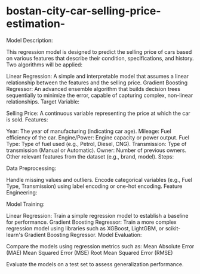 # bostan-city-car-selling-price-estimation-


Model Description:

This regression model is designed to predict the selling price of cars based on various features that describe their condition, specifications, and history. Two algorithms will be applied:

Linear Regression: A simple and interpretable model that assumes a linear relationship between the features and the selling price.
Gradient Boosting Regressor: An advanced ensemble algorithm that builds decision trees sequentially to minimize the error, capable of capturing complex, non-linear relationships.
Target Variable:

Selling Price: A continuous variable representing the price at which the car is sold.
Features:

Year: The year of manufacturing (indicating car age).
Mileage: Fuel efficiency of the car.
Engine/Power: Engine capacity or power output.
Fuel Type: Type of fuel used (e.g., Petrol, Diesel, CNG).
Transmission: Type of transmission (Manual or Automatic).
Owner: Number of previous owners.
Other relevant features from the dataset (e.g., brand, model).
Steps:

Data Preprocessing:

Handle missing values and outliers.
Encode categorical variables (e.g., Fuel Type, Transmission) using label encoding or one-hot encoding.
Feature Engineering:

Model Training:

Linear Regression: Train a simple regression model to establish a baseline for performance.
Gradient Boosting Regressor: Train a more complex regression model using libraries such as XGBoost, LightGBM, or scikit-learn's Gradient Boosting Regressor.
Model Evaluation:

Compare the models using regression metrics such as:
Mean Absolute Error (MAE)
Mean Squared Error (MSE)
Root Mean Squared Error (RMSE)

Evaluate the models on a test set to assess generalization performance.


